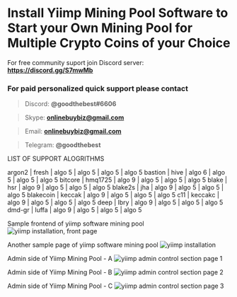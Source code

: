 # Install Yiimp Mining Pool Software to Start your Own Mining Pool for Multiple Crypto Coins of your Choice

For free community suport join Discord server:  **https://discord.gg/S7mwMb**

### For paid personalized quick support please contact

> Discord:      **@goodthebest#6606**

> Skype:        **onlinebuybiz@gmail.com**

> Email:        **onlinebuybiz@gmail.com**

> Telegram:     **@goodthebest**

LIST OF SUPPORT ALOGRITHMS 

argon2  | fresh | algo 5 | algo 5 | algo 5 | algo 5
bastion  | hive | algo 6 | algo 5 | algo 5 | algo 5
bitcore  | hmq1725 | algo 9 | algo 5 | algo 5 | algo 5
blake  | hsr | algo 9 | algo 5 | algo 5 | algo 5
blake2s  | jha | algo 9 | algo 5 | algo 5 | algo 5
blakecoin  | keccak | algo 9 | algo 5 | algo 5 | algo 5
c11  | keccakc | algo 9 | algo 5 | algo 5 | algo 5
deep  | lbry | algo 9 | algo 5 | algo 5 | algo 5
dmd-gr  | luffa | algo 9 | algo 5 | algo 5 | algo 5


Sample frontend of yiimp software mining pool
![yiimp installation, front page](https://www.sohowa.com/images/samplepool.jpg)

Another sample page of yiimp software mining pool
![yiimp installation](https://www.sohowa.com/images/samplepool2.jpg)

Admin side of Yiimp Mining Pool - A
![yiimp admin control section page 1](https://www.sohowa.com/images/admin1.jpg)

Admin side of Yiimp Mining Pool - B
![yiimp admin control section page 2](https://www.sohowa.com/images/admin2.jpg)

Admin side of Yiimp Mining Pool - C
![yiimp admin control section page 3](https://www.sohowa.com/images/admin3.jpg)


